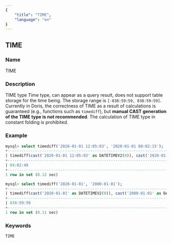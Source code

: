 ```yaml
---
{
    "title": "TIME",
    "language": "en"
}
---
```


<!-- 
Licensed to the Apache Software Foundation (ASF) under one
or more contributor license agreements.  See the NOTICE file
distributed with this work for additional information
regarding copyright ownership.  The ASF licenses this file
to you under the Apache License, Version 2.0 (the
"License"); you may not use this file except in compliance
with the License.  You may obtain a copy of the License at

  http://www.apache.org/licenses/LICENSE-2.0

Unless required by applicable law or agreed to in writing,
software distributed under the License is distributed on an
"AS IS" BASIS, WITHOUT WARRANTIES OR CONDITIONS OF ANY
KIND, either express or implied.  See the License for the
specific language governing permissions and limitations
under the License.
-->

## TIME

### Name

TIME

### Description

TIME type
    Time type, can appear as a query result, does not support table storage for the time being. The storage range is `[-838:59:59, 838:59:59]`.
    Currently in Doris, the correctness of TIME as a result of calculations is guaranteed (e.g., functions such as `timediff`), but **manual CAST generation of the TIME type is not recommended**.
    The calculation of TIME type in constant folding is prohibited.

### Example

```sql
mysql> select timediff('2020-01-01 12:05:03', '2020-01-01 08:02:15');
+------------------------------------------------------------------------------------------------------+
| timediff(cast('2020-01-01 12:05:03' as DATETIMEV2(0)), cast('2020-01-01 08:02:15' as DATETIMEV2(0))) |
+------------------------------------------------------------------------------------------------------+
| 04:02:48                                                                                             |
+------------------------------------------------------------------------------------------------------+
1 row in set (0.12 sec)

mysql> select timediff('2020-01-01', '2000-01-01');
+------------------------------------------------------------------------------------+
| timediff(cast('2020-01-01' as DATETIMEV2(0)), cast('2000-01-01' as DATETIMEV2(0))) |
+------------------------------------------------------------------------------------+
| 838:59:59                                                                          |
+------------------------------------------------------------------------------------+
1 row in set (0.11 sec)
```

### Keywords

    TIME
